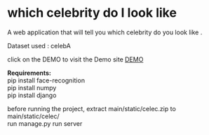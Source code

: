 

# which celebrity do I look like

A web application that will tell you which celebrity do you look like .

Dataset used : celebA

click on the DEMO to visit the Demo site <a href="https://whichcelebritydoilooklike.pythonanywhere.com/"> DEMO</a>

<b>Requirements:</b><br>
pip install face-recognition <br>
pip install numpy<br>
pip install django<br>

before running the project, extract main/static/celec.zip to main/static/celec/<br>
run manage.py run server 
